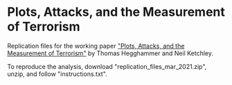 # Plots, Attacks, and the Measurement of Terrorism

Replication files for the working paper ["Plots, Attacks, and the Measurement of Terrorism"](https://osf.io/preprints/socarxiv/t72yj) by Thomas Hegghammer and Neil Ketchley.

To reproduce the analysis, download "replication_files_mar_2021.zip", unzip, and follow "instructions.txt".
